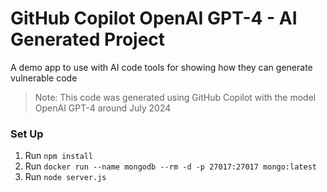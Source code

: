 # GitHub Copilot OpenAI GPT-4 - AI Generated Project
A demo app to use with AI code tools for showing how they can generate vulnerable code

> Note: This code was generated using GitHub Copilot with the model OpenAI GPT-4 around July 2024

### Set Up
1. Run `npm install`
2. Run `docker run --name mongodb --rm -d -p 27017:27017 mongo:latest`
3. Run `node server.js`
